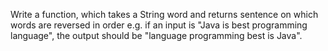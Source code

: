 Write a function, which takes a String word and returns sentence on which words are reversed in order e.g. if an input is "Java is best programming language", the output should be "language programming best is Java".
